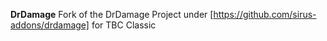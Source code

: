 **DrDamage** Fork of the DrDamage Project under [https://github.com/sirus-addons/drdamage] for TBC Classic